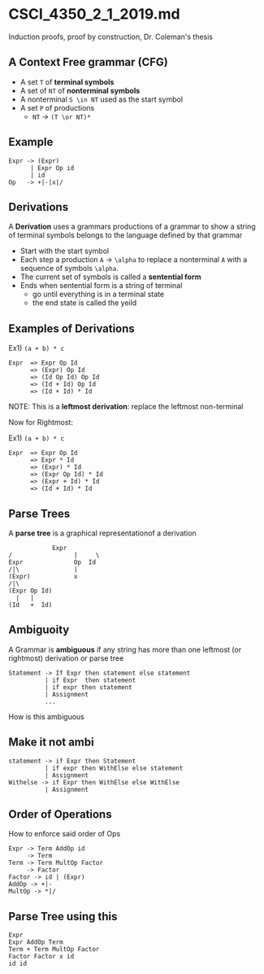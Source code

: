 # CSCI_4350_2_1_2019.md

Induction proofs, proof by construction, Dr. Coleman's thesis

## A Context Free grammar (CFG)

* A set `T` of __terminal symbols__
* A set of `NT` of __nonterminal symbols__
* A nonterminal `S \in NT` used as the start symbol
* A set `P` of productions
  * `NT` -> `(T \or NT)*`

## Example 

```
Expr -> (Expr)
      | Expr Op id
      | id
Op   -> +|-|x|/
```

## Derivations

A __Derivation__ uses a grammars productions of a grammar to show a string of terminal symbols belongs to the language defined by that grammar

* Start with the start symbol
* Each step a production `A` -> `\alpha` to replace a nonterminal `A` with a sequence of symbols `\alpha`.
* The current set of symbols is called a __sentential form__
* Ends when sentential form is a string of terminal
  * go until everything is in a terminal state
  * the end state is called the yeild

## Examples of Derivations

Ex1) `(a + b) * c`

```
Expr  => Expr Op Id
      => (Expr) Op Id
      => (Id Op Id) Op Id
      => (Id + Id) Op Id
      => (Id + Id) * Id
```

NOTE: This is a __leftmost derivation__: replace the leftmost non-terminal

Now for Rightmost:

Ex1) `(a + b) * c`

```
Expr  => Expr Op Id
      => Expr * Id
      => (Expr) * Id
      => (Expr Op Id) * Id
      => (Expr + Id) * Id
      => (Id + Id) * Id
```

## Parse Trees

A __parse tree__ is a graphical representationof a derivation

```
            Expr
/                 |     \
Expr              Op  Id
/|\               |
(Expr)            x
/|\
(Expr Op Id)
  |   |
(Id   +  Id)
```

## Ambiguoity

A Grammar is __ambiguous__ if any string has more than one leftmost (or rightmost) derivation or parse tree

```
Statement -> If Expr then statement else statement
          | if Expr  then statement
          | if expr then statement
          | Assignment
          ...
```

How is this ambiguous

## Make it not ambi

```
statement -> if Expr then Statement
          | if expr then WithElse else statement
          | Assignment
Withelse -> if Expr then WithElse else WithElse
          | Assignment
```

## Order of Operations

How to enforce said order of Ops

```
Expr -> Term AddOp id
     -> Term
Term -> Term MultOp Factor
     -> Factor
Factor -> id | (Expr)
AddOp -> +|-
MultOp -> *|/
```

## Parse Tree using this

```
Expr
Expr AddOp Term
Term + Term MultOp Factor
Factor Factor x id
id id
```
